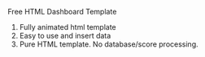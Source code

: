 Free HTML Dashboard Template

1. Fully animated html template
2. Easy to use and insert data
3. Pure HTML template. No database/score processing.